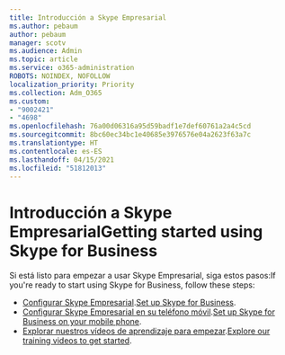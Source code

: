 ```yaml
---
title: Introducción a Skype Empresarial
ms.author: pebaum
author: pebaum
manager: scotv
ms.audience: Admin
ms.topic: article
ms.service: o365-administration
ROBOTS: NOINDEX, NOFOLLOW
localization_priority: Priority
ms.collection: Adm_O365
ms.custom:
- "9002421"
- "4698"
ms.openlocfilehash: 76a00d06316a95d59badf1e7def60761a2a4c5cd
ms.sourcegitcommit: 8bc60ec34bc1e40685e3976576e04a2623f63a7c
ms.translationtype: HT
ms.contentlocale: es-ES
ms.lasthandoff: 04/15/2021
ms.locfileid: "51812013"
---
```

# <a name="getting-started-using-skype-for-business"></a><span data-ttu-id="a8551-102">Introducción a Skype Empresarial</span><span class="sxs-lookup"><span data-stu-id="a8551-102">Getting started using Skype for Business</span></span>

<span data-ttu-id="a8551-103">Si está listo para empezar a usar Skype Empresarial, siga estos pasos:</span><span class="sxs-lookup"><span data-stu-id="a8551-103">If you're ready to start using Skype for Business, follow these steps:</span></span>

- <span data-ttu-id="a8551-104">[Configurar Skype Empresarial](https://support.office.com/article/Set-up-Skype-for-Business-c0b4ef28-d281-4bb6-ba4d-50495d2ae24c).</span><span class="sxs-lookup"><span data-stu-id="a8551-104">[Set up Skype for Business](https://support.office.com/article/Set-up-Skype-for-Business-c0b4ef28-d281-4bb6-ba4d-50495d2ae24c).</span></span>
- <span data-ttu-id="a8551-105">[Configurar Skype Empresarial en su teléfono móvil](https://support.office.com/article/set-up-your-mobile-apps-985ab72b-47ed-4e0b-9ee5-7376263553ca).</span><span class="sxs-lookup"><span data-stu-id="a8551-105">[Set up Skype for Business on your mobile phone](https://support.office.com/article/set-up-your-mobile-apps-985ab72b-47ed-4e0b-9ee5-7376263553ca).</span></span>
- <span data-ttu-id="a8551-106">[Explorar nuestros vídeos de aprendizaje para empezar](https://support.office.com/article/video-download-and-install-skype-for-business-9162ae37-12f9-4971-bbbe-2e4a05590f36).</span><span class="sxs-lookup"><span data-stu-id="a8551-106">[Explore our training videos to get started](https://support.office.com/article/video-download-and-install-skype-for-business-9162ae37-12f9-4971-bbbe-2e4a05590f36).</span></span>

